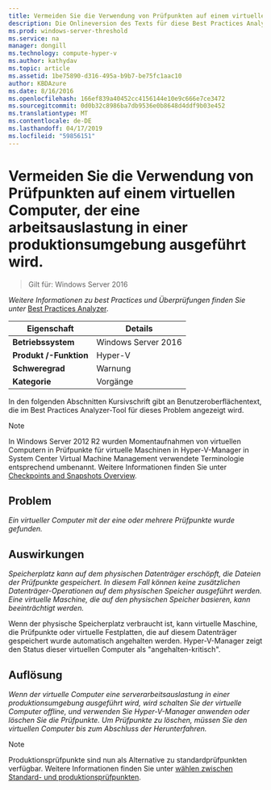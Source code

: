 ```yaml
---
title: Vermeiden Sie die Verwendung von Prüfpunkten auf einem virtuellen Computer, der eine arbeitsauslastung in einer produktionsumgebung ausgeführt wird.
description: Die Onlineversion des Texts für diese Best Practices Analyzer-Regel.
ms.prod: windows-server-threshold
ms.service: na
manager: dongill
ms.technology: compute-hyper-v
ms.author: kathydav
ms.topic: article
ms.assetid: 1be75890-d316-495a-b9b7-be75fc1aac10
author: KBDAzure
ms.date: 8/16/2016
ms.openlocfilehash: 166ef839a40452cc4156144e10e9c666e7ce3472
ms.sourcegitcommit: 0d0b32c8986ba7db9536e0b8648d4ddf9b03e452
ms.translationtype: MT
ms.contentlocale: de-DE
ms.lasthandoff: 04/17/2019
ms.locfileid: "59856151"
---
```

# <a name="avoid-using-checkpoints-on-a-virtual-machine-that-runs-a-server-workload-in-a-production-environment"></a>Vermeiden Sie die Verwendung von Prüfpunkten auf einem virtuellen Computer, der eine arbeitsauslastung in einer produktionsumgebung ausgeführt wird.

>Gilt für: Windows Server 2016


  
*Weitere Informationen zu best Practices und Überprüfungen finden Sie unter* [Best Practices Analyzer](https://go.microsoft.com/fwlink/?LinkId=122786).  
  
|Eigenschaft|Details|  
|-|-|  
|**Betriebssystem**|Windows Server 2016|  
|**Produkt /-Funktion**|Hyper-V|  
|**Schweregrad**|Warnung|  
|**Kategorie**|Vorgänge|  

In den folgenden Abschnitten Kursivschrift gibt an Benutzeroberflächentext, die im Best Practices Analyzer-Tool für dieses Problem angezeigt wird.

> [!NOTE]  
> In Windows Server 2012 R2 wurden Momentaufnahmen von virtuellen Computern in Prüfpunkte für virtuelle Maschinen in Hyper-V-Manager in System Center Virtual Machine Management verwendete Terminologie entsprechend umbenannt. Weitere Informationen finden Sie unter [Checkpoints and Snapshots Overview](https://technet.microsoft.com/library/dn818483.aspx).  
  
## <a name="issue"></a>Problem  
  
*Ein virtueller Computer mit der eine oder mehrere Prüfpunkte wurde gefunden.*  
  
## <a name="impact"></a>Auswirkungen  
  
*Speicherplatz kann auf dem physischen Datenträger erschöpft, die Dateien der Prüfpunkte gespeichert. In diesem Fall können keine zusätzlichen Datenträger-Operationen auf dem physischen Speicher ausgeführt werden. Eine virtuelle Maschine, die auf den physischen Speicher basieren, kann beeinträchtigt werden.*  
  
Wenn der physische Speicherplatz verbraucht ist, kann virtuelle Maschine, die Prüfpunkte oder virtuelle Festplatten, die auf diesem Datenträger gespeichert wurde automatisch angehalten werden. Hyper-V-Manager zeigt den Status dieser virtuellen Computer als "angehalten-kritisch".  
  
## <a name="resolution"></a>Auflösung  
  
*Wenn der virtuelle Computer eine serverarbeitsauslastung in einer produktionsumgebung ausgeführt wird, wird schalten Sie der virtuelle Computer offline, und verwenden Sie Hyper-V-Manager anwenden oder löschen Sie die Prüfpunkte. Um Prüfpunkte zu löschen, müssen Sie den virtuellen Computer bis zum Abschluss der Herunterfahren.*  
  
> [!NOTE]  
> Produktionsprüfpunkte sind nun als Alternative zu standardprüfpunkten verfügbar. Weitere Informationen finden Sie unter [wählen zwischen Standard- und produktionsprüfpunkten](../manage/Choose-between-standard-or-production-checkpoints-in-Hyper-V.md).  
  


